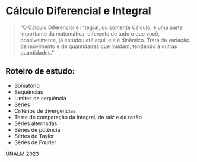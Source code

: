 # Cálculo Diferencial e Integral

> "O Cálculo Diferencial e Integral, ou somente Cálculo, é uma parte importante da matemática, diferente de tudo o que você, possivelmente, já estudou até aqui: ele é dinâmico. Trata da variação, de movimento e de quantidades que mudam, tendendo a outras quantidades."

## Roteiro de estudo:

* Somatório
* Sequências
* Limites de sequência
* Séries
* Critérios de divergências
* Teste de comparação da integral, da raiz e da razão
* Séries alternadas
* Séries de potência
* Séries de Taylor 
* Séries de Fourier

UNALM 2023
